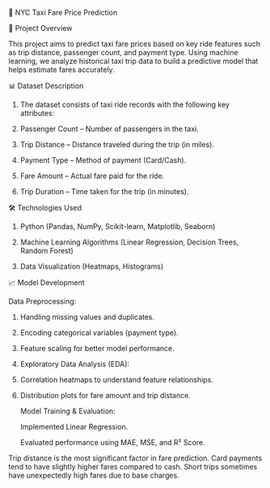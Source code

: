🚖 NYC Taxi Fare Price Prediction  

📌 Project Overview  

This project aims to predict taxi fare prices based on key ride features such as trip distance, passenger count, and payment type. Using machine learning, we analyze historical taxi trip data to build a predictive model that helps estimate fares accurately.

📊 Dataset Description  

1. The dataset consists of taxi ride records with the following key attributes:

2. Passenger Count – Number of passengers in the taxi. 

3. Trip Distance – Distance traveled during the trip (in miles).

4. Payment Type – Method of payment (Card/Cash).

5. Fare Amount – Actual fare paid for the ride.

6. Trip Duration – Time taken for the trip (in minutes).

🛠️ Technologies Used

1. Python (Pandas, NumPy, Scikit-learn, Matplotlib, Seaborn)

2. Machine Learning Algorithms (Linear Regression, Decision Trees, Random Forest)

3. Data Visualization (Heatmaps, Histograms)

📈 Model Development  

  Data Preprocessing:

1. Handling missing values and duplicates.

2. Encoding categorical variables (payment type).

3. Feature scaling for better model performance.

4. Exploratory Data Analysis (EDA):

5. Correlation heatmaps to understand feature relationships.

6. Distribution plots for fare amount and trip distance.

    Model Training & Evaluation:

    Implemented Linear Regression.

    Evaluated performance using MAE, MSE, and R² Score.  


Trip distance is the most significant factor in fare prediction.
Card payments tend to have slightly higher fares compared to cash.
Short trips sometimes have unexpectedly high fares due to base charges.

